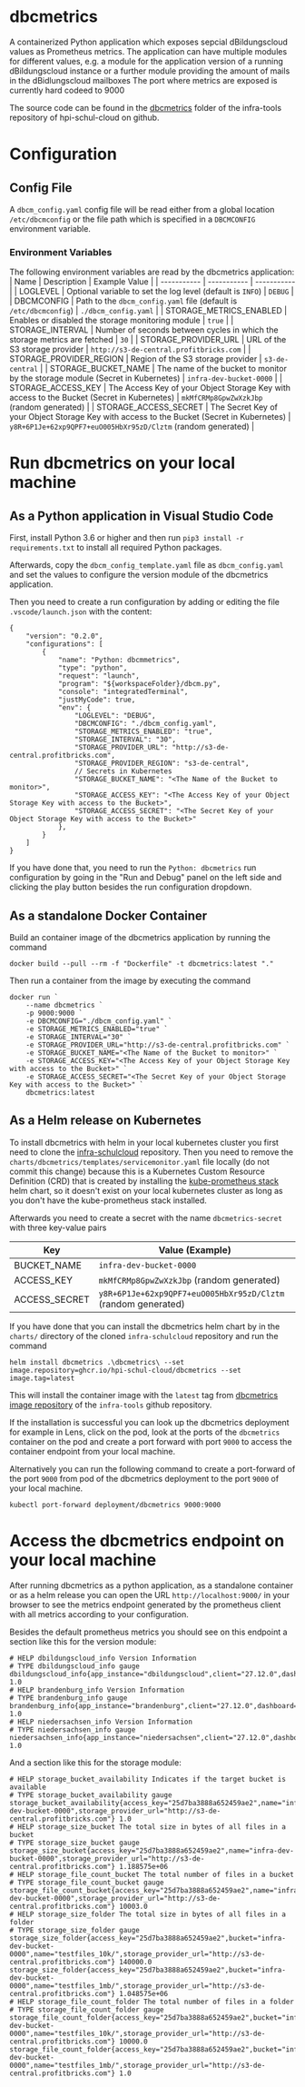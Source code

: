 # dbcmetrics

A containerized Python application which exposes sepcial dBildungscloud values as Prometheus metrics. The application can have multiple modules for different values, e.g. a module for the application version of a running dBildungscloud instance or a further module providing the amount of mails in the dBidlungscloud mailboxes
The port where metrics are exposed is currently hard codeed to 9000

The source code can be found in the [dbcmetrics](https://github.com/hpi-schul-cloud/infra-tools/tree/master/dbcmetrics) folder of the infra-tools repository of hpi-schul-cloud on github.

# Configuration

## Config File
A `dbcm_config.yaml` config file will be read either from a global location `/etc/dbcmconfig` or the file path which is specified in a `DBCMCONFIG` environment variable.

### Environment Variables

The following environment variables are read by the dbcmetrics application:
| Name | Description | Example Value |
| ----------- | ----------- | ----------- |
| LOGLEVEL | Optional variable to set the log level (default is `INFO`) | `DEBUG` |
| DBCMCONFIG | Path to the `dbcm_config.yaml` file (default is `/etc/dbcmconfig`) | `./dbcm_config.yaml` |
| STORAGE_METRICS_ENABLED | Enables or disabled the storage monitoring module | `true` |
| STORAGE_INTERVAL | Number of seconds between cycles in which the storage metrics are fetched | `30` |
| STORAGE_PROVIDER_URL | URL of the S3 storage provider | `http://s3-de-central.profitbricks.com` |
| STORAGE_PROVIDER_REGION | Region of the S3 storage provider | `s3-de-central` |
| STORAGE_BUCKET_NAME | The name of the bucket to monitor by the storage module (Secret in Kubernetes) | `infra-dev-bucket-0000` |
| STORAGE_ACCESS_KEY | The Access Key of your Object Storage Key with access to the Bucket (Secret in Kubernetes) | `mkMfCRMp8GpwZwXzkJbp` (random generated) |
| STORAGE_ACCESS_SECRET | The Secret Key of your Object Storage Key with access to the Bucket (Secret in Kubernetes) | `y8R+6P1Je+62xp9QPF7+euO005HbXr95zD/Clztm` (random generated) |

# Run dbcmetrics on your local machine

## As a Python application in Visual Studio Code

First, install Python 3.6 or higher and then run `pip3 install -r requirements.txt` to install all required Python packages.

Afterwards, copy the `dbcm_config_template.yaml` file as `dbcm_config.yaml` and set the values to configure the version module of the dbcmetrics application.

Then you need to create a run configuration by adding or editing the file `.vscode/launch.json` with the content:
```
{
    "version": "0.2.0",
    "configurations": [
        {
            "name": "Python: dbcmmetrics",
            "type": "python",
            "request": "launch",
            "program": "${workspaceFolder}/dbcm.py",
            "console": "integratedTerminal",
            "justMyCode": true,
            "env": {
                "LOGLEVEL": "DEBUG",
                "DBCMCONFIG": "./dbcm_config.yaml",
                "STORAGE_METRICS_ENABLED": "true",
                "STORAGE_INTERVAL": "30",
                "STORAGE_PROVIDER_URL": "http://s3-de-central.profitbricks.com",
                "STORAGE_PROVIDER_REGION": "s3-de-central",
                // Secrets in Kubernetes
                "STORAGE_BUCKET_NAME": "<The Name of the Bucket to monitor>",
                "STORAGE_ACCESS_KEY": "<The Access Key of your Object Storage Key with access to the Bucket>",
                "STORAGE_ACCESS_SECRET": "<The Secret Key of your Object Storage Key with access to the Bucket>"
            },
        }
    ]
}
```
If you have done that, you need to run the `Python: dbcmetrics` run configuration by going in the "Run and Debug" panel on the left side and clicking the play button besides the run configuration dropdown.

## As a standalone Docker Container

Build an container image of the dbcmetrics application by running the command
```
docker build --pull --rm -f "Dockerfile" -t dbcmetrics:latest "."
```

Then run a container from the image by executing the command
```
docker run `
    --name dbcmetrics `
    -p 9000:9000 `
    -e DBCMCONFIG="./dbcm_config.yaml" `
    -e STORAGE_METRICS_ENABLED="true" `
    -e STORAGE_INTERVAL="30" `
    -e STORAGE_PROVIDER_URL="http://s3-de-central.profitbricks.com" `
    -e STORAGE_BUCKET_NAME="<The Name of the Bucket to monitor>" `
    -e STORAGE_ACCESS_KEY="<The Access Key of your Object Storage Key with access to the Bucket>" `
    -e STORAGE_ACCESS_SECRET="<The Secret Key of your Object Storage Key with access to the Bucket>" `
    dbcmetrics:latest
```

## As a Helm release on Kubernetes

To install dbcmetrics with helm in your local kubernetes cluster you first need to clone the [infra-schulcloud](https://github.com/hpi-schul-cloud/infra-schulcloud) repository.
Then you need to remove the `charts/dbcmetrics/templates/servicemonitor.yaml` file locally (do not commit this change) because this is a Kubernetes Custom Resource Definition (CRD) that is created by installing the [kube-prometheus stack](https://github.com/prometheus-operator/kube-prometheus) helm chart, so it doesn't exist on your local kubernetes cluster as long as you don't have the kube-prometheus stack installed.

Afterwards you need to create a secret with the name `dbcmetrics-secret` with three key-value pairs

| Key |  Value (Example) |
| ----------- | ----------- |
| BUCKET_NAME | `infra-dev-bucket-0000` |
| ACCESS_KEY | `mkMfCRMp8GpwZwXzkJbp` (random generated) |
| ACCESS_SECRET | `y8R+6P1Je+62xp9QPF7+euO005HbXr95zD/Clztm` (random generated) |

If you have done that you can install the dbcmetrics helm chart by in the `charts/` directory of the cloned `infra-schulcloud` repository and run the command
```
helm install dbcmetrics .\dbcmetrics\ --set image.repository=ghcr.io/hpi-schul-cloud/dbcmetrics --set image.tag=latest
```
This will install the container image with the `latest` tag from [dbcmetrics image repository](https://github.com/hpi-schul-cloud/infra-tools/pkgs/container/dbcmetrics) of the `infra-tools` github repository.

If the installation is successful you can look up the dbcmetrics deployment for example in Lens, click on the pod, look at the ports of the `dbcmetrics` container on the pod and create a port forward with port `9000` to access the container endpoint from your local machine.

Alternatively you can run the following command to create a port-forward of the port `9000` from pod of the dbcmetrics deployment to the port `9000` of your local machine.
```
kubectl port-forward deployment/dbcmetrics 9000:9000
```

# Access the dbcmetrics endpoint on your local machine

After running dbcmetrics as a python application, as a standalone container or as a helm release you can open the URL `http://localhost:9000/` in your browser to see the metrics endpoint generated by the prometheus client with all metrics according to your configuration.

Besides the default prometheus metrics you should see on this endpoint a section like this for the version module:
```
# HELP dbildungscloud_info Version Information
# TYPE dbildungscloud_info gauge
dbildungscloud_info{app_instance="dbildungscloud",client="27.12.0",dashboard="version_dashboard",nuxt="27.12.0",server="27.12.0"} 1.0
# HELP brandenburg_info Version Information
# TYPE brandenburg_info gauge
brandenburg_info{app_instance="brandenburg",client="27.12.0",dashboard="version_dashboard",nuxt="27.12.0",server="27.12.0"} 1.0
# HELP niedersachsen_info Version Information
# TYPE niedersachsen_info gauge
niedersachsen_info{app_instance="niedersachsen",client="27.12.0",dashboard="version_dashboard",nuxt="27.12.0",server="27.12.0"} 1.0
```

And a section like this for the storage module:
```
# HELP storage_bucket_availability Indicates if the target bucket is available
# TYPE storage_bucket_availability gauge
storage_bucket_availability{access_key="25d7ba3888a652459ae2",name="infra-dev-bucket-0000",storage_provider_url="http://s3-de-central.profitbricks.com"} 1.0
# HELP storage_size_bucket The total size in bytes of all files in a bucket
# TYPE storage_size_bucket gauge
storage_size_bucket{access_key="25d7ba3888a652459ae2",name="infra-dev-bucket-0000",storage_provider_url="http://s3-de-central.profitbricks.com"} 1.188575e+06
# HELP storage_file_count_bucket The total number of files in a bucket
# TYPE storage_file_count_bucket gauge
storage_file_count_bucket{access_key="25d7ba3888a652459ae2",name="infra-dev-bucket-0000",storage_provider_url="http://s3-de-central.profitbricks.com"} 10003.0
# HELP storage_size_folder The total size in bytes of all files in a folder
# TYPE storage_size_folder gauge
storage_size_folder{access_key="25d7ba3888a652459ae2",bucket="infra-dev-bucket-0000",name="testfiles_10k/",storage_provider_url="http://s3-de-central.profitbricks.com"} 140000.0
storage_size_folder{access_key="25d7ba3888a652459ae2",bucket="infra-dev-bucket-0000",name="testfiles_1mb/",storage_provider_url="http://s3-de-central.profitbricks.com"} 1.048575e+06
# HELP storage_file_count_folder The total number of files in a folder
# TYPE storage_file_count_folder gauge
storage_file_count_folder{access_key="25d7ba3888a652459ae2",bucket="infra-dev-bucket-0000",name="testfiles_10k/",storage_provider_url="http://s3-de-central.profitbricks.com"} 10000.0
storage_file_count_folder{access_key="25d7ba3888a652459ae2",bucket="infra-dev-bucket-0000",name="testfiles_1mb/",storage_provider_url="http://s3-de-central.profitbricks.com"} 1.0
```